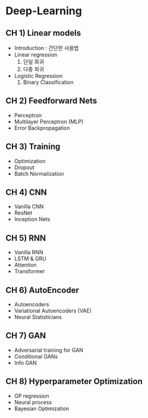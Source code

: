 # Deep-Learning
## CH 1) Linear models
- Introduction : 간단한 사용법
- Linear regression
  1) 단일 회귀
  2) 다중 회귀
- Logistic Regression
  1) Binary Classification
## CH 2) Feedforward Nets
- Perceptron
- Multilayer Perceptron (MLP)
- Error Backpropagation
## CH 3) Training
- Optimization
- Dropout
- Batch Normalization
## CH 4) CNN
- Vanilla CNN
- ResNet
- Inception Nets
## CH 5) RNN
- Vanilla RNN
- LSTM & GRU
- Attention
- Transformer
## CH 6) AutoEncoder
- Autoencoders
- Variational Autoencoders (VAE)
- Neural Statisticians
## CH 7) GAN
- Adversarial training for GAN
- Conditional GANs
- Info GAN
## CH 8) Hyperparameter Optimization
- GP regression
- Neural process
- Bayesian Optimization
